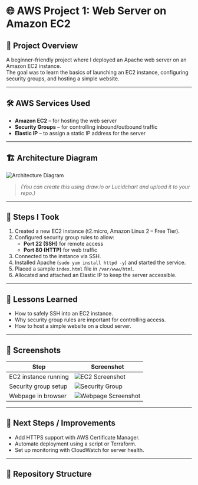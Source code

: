 # 🌐 AWS Project 1: Web Server on Amazon EC2

## 📌 Project Overview
A beginner-friendly project where I deployed an Apache web server on an Amazon EC2 instance.  
The goal was to learn the basics of launching an EC2 instance, configuring security groups, and hosting a simple website.

---

## 🛠️ AWS Services Used
- **Amazon EC2** – for hosting the web server  
- **Security Groups** – for controlling inbound/outbound traffic  
- **Elastic IP** – to assign a static IP address for the server  

---

## 🏗️ Architecture Diagram
![Architecture Diagram](./screenshots/architecture.png)

> *(You can create this using draw.io or Lucidchart and upload it to your repo.)*

---

## 🚀 Steps I Took
1. Created a new EC2 instance (t2.micro, Amazon Linux 2 – Free Tier).
2. Configured security group rules to allow:
   - **Port 22 (SSH)** for remote access
   - **Port 80 (HTTP)** for web traffic
3. Connected to the instance via SSH.
4. Installed Apache (`sudo yum install httpd -y`) and started the service.
5. Placed a sample `index.html` file in `/var/www/html`.
6. Allocated and attached an Elastic IP to keep the server accessible.

---

## 🧠 Lessons Learned
- How to safely SSH into an EC2 instance.
- Why security group rules are important for controlling access.
- How to host a simple website on a cloud server.

---

## 📸 Screenshots
| Step | Screenshot |
|------|-------------|
| EC2 instance running | ![EC2 Screenshot](./screenshots/ec2-instance.png) |
| Security group setup | ![Security Group](./screenshots/security-group.png) |
| Webpage in browser | ![Webpage Screenshot](./screenshots/webpage.png) |

---

## 🔮 Next Steps / Improvements
- Add HTTPS support with AWS Certificate Manager.
- Automate deployment using a script or Terraform.
- Set up monitoring with CloudWatch for server health.

---

## 📂 Repository Structure

